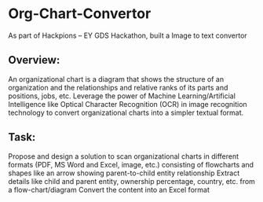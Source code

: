 # Org-Chart-Convertor
As part of Hackpions – EY GDS Hackathon, built a Image to text convertor
## Overview:

An organizational chart is a diagram that shows the structure of an organization and the relationships and relative ranks of its parts and positions, jobs, etc. Leverage the power of Machine Learning/Artificial Intelligence like Optical Character Recognition (OCR) in image recognition technology to convert organizational charts into a simpler textual format.

## Task:

Propose and design a solution to scan organizational charts in different formats (PDF, MS Word and Excel, image, etc.) consisting of flowcharts and shapes like an arrow showing parent-to-child entity relationship
Extract details like child and parent entity, ownership percentage, country, etc. from a flow-chart/diagram
Convert the content into an Excel format
